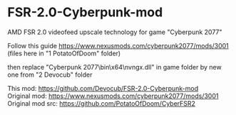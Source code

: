 # FSR-2.0-Cyberpunk-mod
AMD FSR 2.0 videofeed upscale technology for game "Cyberpunk 2077"

Follow this guide
 https://www.nexusmods.com/cyberpunk2077/mods/3001  
(files here in "1 PotatoOfDoom" folder)   
  
then replace "Cyberpunk 2077\bin\x64\nvngx.dll" in game folder by new one from "2 Devocub" folder  
  
  
This mod: https://github.com/Devocub/FSR-2.0-Cyberpunk-mod  
Original mod: https://www.nexusmods.com/cyberpunk2077/mods/3001  
Original mod src: https://github.com/PotatoOfDoom/CyberFSR2  

